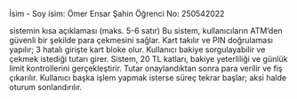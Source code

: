 İsim - Soy isim: Ömer Ensar Şahin
Öğrenci No: 250542022

sistemin kısa açıklaması (maks. 5-6 satır)
Bu sistem, kullanıcıların ATM’den güvenli bir şekilde para çekmesini sağlar.
Kart takılır ve PIN doğrulaması yapılır; 3 hatalı girişte kart bloke olur.
Kullanıcı bakiye sorgulayabilir ve çekmek istediği tutarı girer.
Sistem, 20 TL katları, bakiye yeterliliği ve günlük limit kontrollerini gerçekleştirir.
Tutar onaylandıktan sonra para verilir ve fiş çıkarılır.
Kullanıcı başka işlem yapmak isterse süreç tekrar başlar; aksi halde oturum sonlandırılır.
